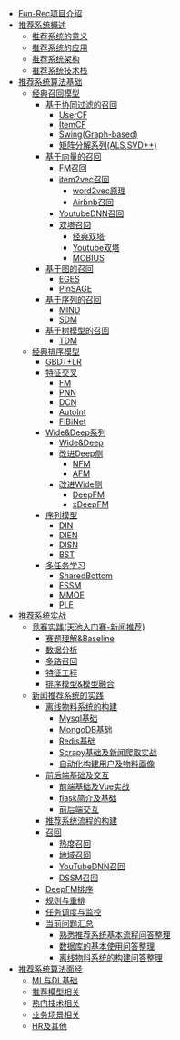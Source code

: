 <!-- docs/_sidebar.md -->

* [Fun-Rec项目介绍](/)
* [推荐系统概述]()
    * [推荐系统的意义](/推荐系统概述/推荐系统的意义)
    * [推荐系统的应用](/推荐系统概述/推荐系统的应用)
    * [推荐系统架构](/推荐系统概述/推荐系统架构)
    * [推荐系统技术栈](/推荐系统概述/推荐系统技术栈)
* [推荐系统算法基础]()  
    * [经典召回模型](/推荐算法基础/经典召回模型/)
        * [基于协同过滤的召回]()
            * [UserCF]()
            * [ItemCF]()
            * [Swing(Graph-based)](/推荐算法基础/经典召回模型/基于协同过滤的召回/Swing(Graph-based))
            * [矩阵分解系列(ALS,SVD++)]()
        * [基于向量的召回](/推荐算法基础/经典召回模型/基于向量的召回/)
            * [FM召回]()
            * [item2vec召回]()
                * [word2vec原理]()
                * [Airbnb召回]()
            * [YoutubeDNN召回]()
            * [双塔召回]()
                * [经典双塔]()
                * [Youtube双塔]()
                * [MOBIUS]()
        * [基于图的召回]()
            * [EGES]()
            * [PinSAGE]()
        * [基于序列的召回]()
            * [MIND](/推荐算法基础/经典召回模型/基于序列的召回/MIND模型)
            * [SDM](/推荐算法基础/经典召回模型/基于序列的召回/SDM模型)
        * [基于树模型的召回]()
            * [TDM]()
    * [经典排序模型]()
        * [GBDT+LR](/推荐算法基础/经典排序模型/GBDT+LR)
        * [特征交叉](/推荐算法基础/经典排序模型/特征交叉/readme)
            * [FM](/推荐算法基础/经典排序模型/特征交叉/FM)
            * [PNN](/推荐算法基础/经典排序模型/特征交叉/PNN)
            * [DCN](/推荐算法基础/经典排序模型/特征交叉/DCN)
            * [AutoInt]()
            * [FiBiNet]()
        * [Wide&Deep系列]()
            * [Wide&Deep](/推荐算法基础/经典排序模型/Wide&Deep系列/Wide&Deep)
            * [改进Deep侧]()
                * [NFM](/推荐算法基础/经典排序模型/Wide&Deep系列/NFM)
                * [AFM](/推荐算法基础/经典排序模型/Wide&Deep系列/AFM)
            * [改进Wide侧]()
                * [DeepFM](/推荐算法基础/经典排序模型/Wide&Deep系列/DeepFM)
                * [xDeepFM]()
        * [序列模型]()
            * [DIN](/推荐算法基础/经典排序模型/序列模型/DIN)
            * [DIEN](/推荐算法基础/经典排序模型/序列模型/DIEN)
            * [DISN]()
            * [BST]()
        * [多任务学习]()
            * [SharedBottom]()
            * [ESSM]()
            * [MMOE]()
            * [PLE]()
* [推荐系统实战]()
    * [竞赛实践(天池入门赛-新闻推荐)]()
        * [赛题理解&Baseline](/推荐系统实战/竞赛实践/markdown/赛题理解+Baseline)
        * [数据分析](/推荐系统实战/竞赛实践/markdown/数据分析)
        * [多路召回](/推荐系统实战/竞赛实践/markdown/多路召回)
        * [特征工程](/推荐系统实战/竞赛实践/markdown/特征工程)
        * [排序模型&模型融合](/推荐系统实战/竞赛实践/markdown/排序模型&模型融合)
    * [新闻推荐系统的实践]()
        * [离线物料系统的构建]()
            * [Mysql基础](/推荐系统实战/新闻推荐系统实践/Mysql基础)
            * [MongoDB基础](/推荐系统实战/新闻推荐系统实践/MongoDB基础)
            * [Redis基础](/推荐系统实战/新闻推荐系统实践/Redis基础)
            * [Scrapy基础及新闻爬取实战](/推荐系统实战/新闻推荐系统实践/scrapy基础及新闻爬取实战)
            * [自动化构建用户及物料画像](/推荐系统实战/新闻推荐系统实践/自动化构建用户及物料画像)
        * [前后端基础及交互]()
            * [前端基础及Vue实战](/推荐系统实战/新闻推荐系统实践/前端基础及Vue实战)
            * [flask简介及基础](/推荐系统实战/新闻推荐系统实践/flask简介及基础)
            * [前后端交互](/推荐系统实战/新闻推荐系统实践/前后端交互)
        * [推荐系统流程的构建](/推荐系统实战/新闻推荐系统实践/推荐系统流程的构建)
        * [召回]()
            - [热度召回]()
            - [地域召回]()
            * [YouTubeDNN召回](/推荐系统实战/新闻推荐系统实践/YouTubeDNN召回)
            * [DSSM召回](/推荐系统实战/新闻推荐系统实践/DSSM召回)
        * [DeepFM排序]()
        * [规则与重排]()
        * [任务调度与监控]()
        * [当前问题汇总]()
            * [熟悉推荐系统基本流程问答整理](/推荐系统实战/新闻推荐系统实践/熟悉推荐系统基本流程问答整理)
            * [数据库的基本使用问答整理](/推荐系统实战/新闻推荐系统实践/数据库的基本使用问答整理)
            * [离线物料系统的构建问答整理](/推荐系统实战/新闻推荐系统实践/离线物料系统的构建问答整理)
* [推荐系统算法面经]()
    * [ML与DL基础](/推荐算法面经/ML与DL基础)
    * [推荐模型相关](/推荐算法面经/推荐模型相关)
    * [热门技术相关](/推荐算法面经/热门技术相关)
    * [业务场景相关](/推荐算法面经/业务场景相关)
    * [HR及其他](/推荐算法面经/HR及其他)
